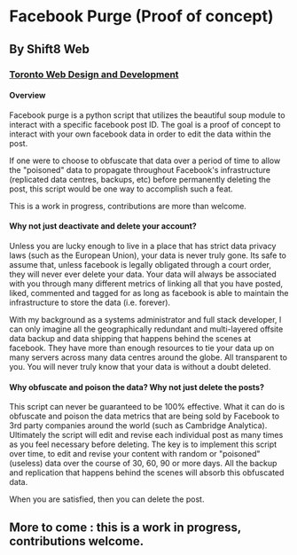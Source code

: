 # Facebook Purge (Proof of concept)
## By Shift8 Web
### [Toronto Web Design and Development](https://www.shift8web.ca)

#### Overview 

Facebook purge is a python script that utilizes the beautiful soup module to interact with a specific facebook post ID. The goal is a proof of concept to interact with your own facebook data in order to edit the data within the post.

If one were to choose to obfuscate that data over a period of time to allow the "poisoned" data to propagate throughout Facebook's infrastructure (replicated data centres, backups, etc) before permanently deleting the post, this script would be one way to accomplish such a feat. 

This is a work in progress, contributions are more than welcome. 

#### Why not just deactivate and delete your account?

Unless you are lucky enough to live in a place that has strict data privacy laws (such as the European Union), your data is never truly gone. Its safe to assume that, unless facebook is legally obligated through a court order, they will never ever delete your data. Your data will always be associated with you through many different metrics of linking all that you have posted, liked, commented and tagged for as long as facebook is able to maintain the infrastructure to store the data (i.e. forever).

With my background as a systems administrator and full stack developer, I can only imagine all the geographically redundant and multi-layered offsite data backup and data shipping that happens behind the scenes at facebook. They have more than enough resources to tie your data up on many servers across many data centres around the globe. All transparent to you. You will never truly know that your data is without a doubt deleted.

#### Why obfuscate and poison the data? Why not just delete the posts?

This script can never be guaranteed to be 100% effective. What it can do is obfuscate and poison the data metrics that are being sold by Facebook to 3rd party companies around the world (such as Cambridge Analytica). Ultimately the script will edit and revise each individual post as many times as you feel necessary before deleting. The key is to implement this script over time, to edit and revise your content with random or "poisoned" (useless) data over the course of 30, 60, 90 or more days. All the backup and replication that happens behind the scenes will absorb this obfuscated data.

When you are satisfied, then you can delete the post.


## More to come : this is a work in progress, contributions welcome.
